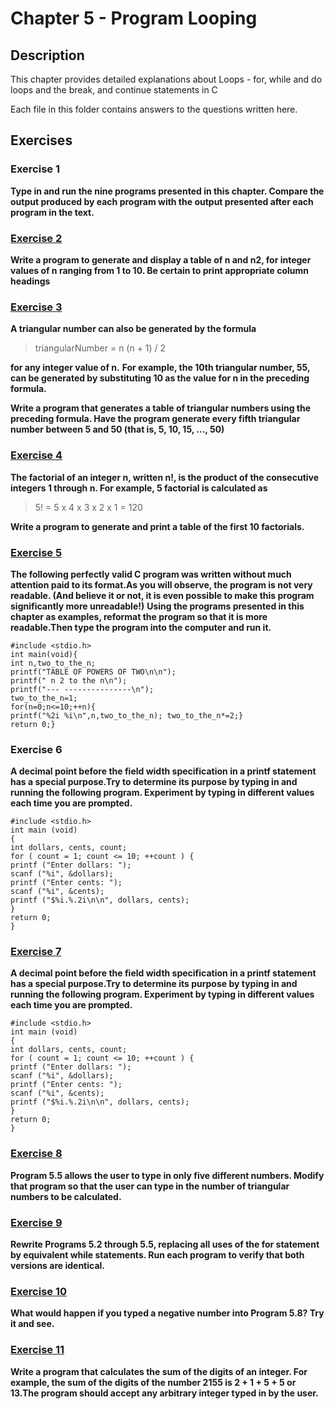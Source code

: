 # Chapter 5 - Program Looping

## Description
This chapter provides detailed explanations about Loops - for, while and do loops and the break, and continue statements in C

Each file in this folder contains answers to the questions written here.

## Exercises


### Exercise 1

**Type in and run the nine programs presented in this chapter. Compare the output produced by each program with the output presented after each program in the text.**



### [Exercise 2](./exercise_2.c)

**Write a program to generate and display a table of n and n2, for integer values of n ranging from 1 to 10. Be certain to print appropriate column headings**



### [Exercise 3](./exercise_3.c)

**A triangular number can also be generated by the formula**
> triangularNumber = n (n + 1) / 2

**for any integer value of n.**
**For example, the 10th triangular number, 55, can be generated by substituting 10 as the value for n in the preceding formula.**

**Write a program that generates a table of triangular numbers using the preceding formula. Have the program generate every fifth triangular number between 5 and 50 (that is, 5, 10, 15, ..., 50)**



### [Exercise 4](./exercise_4.c)

**The factorial of an integer n, written n!, is the product of the consecutive integers 1 through n. For example, 5 factorial is calculated as**
> 5! = 5 x 4 x 3 x 2 x 1 = 120

**Write a program to generate and print a table of the first 10 factorials.**



### [Exercise 5](./exercise_5.c)

**The following perfectly valid C program was written without much attention paid to its format.As you will observe, the program is not very readable. (And believe it or not, it is even possible to make this program significantly more unreadable!)**
**Using the programs presented in this chapter as examples, reformat the program so that it is more readable.Then type the program into the computer and run it.**

```
#include <stdio.h>
int main(void){
int n,two_to_the_n;
printf("TABLE OF POWERS OF TWO\n\n");
printf(" n 2 to the n\n");
printf("--- ---------------\n");
two_to_the_n=1;
for(n=0;n<=10;++n){
printf("%2i %i\n",n,two_to_the_n); two_to_the_n*=2;}
return 0;}
```


### Exercise 6
**A decimal point before the field width specification in a printf statement has a special purpose.Try to determine its purpose by typing in and running the following program. Experiment by typing in different values each time you are prompted.**

```
#include <stdio.h>
int main (void)
{
int dollars, cents, count;
for ( count = 1; count <= 10; ++count ) {
printf ("Enter dollars: ");
scanf ("%i", &dollars);
printf ("Enter cents: ");
scanf ("%i", &cents);
printf ("$%i.%.2i\n\n", dollars, cents);
}
return 0;
}
```



### [Exercise 7](./exercise_7.c)

**A decimal point before the field width specification in a printf statement has a special purpose.Try to determine its purpose by typing in and running the following program. Experiment by typing in different values each time you are prompted.**

```
#include <stdio.h>
int main (void)
{
int dollars, cents, count;
for ( count = 1; count <= 10; ++count ) {
printf ("Enter dollars: ");
scanf ("%i", &dollars);
printf ("Enter cents: ");
scanf ("%i", &cents);
printf ("$%i.%.2i\n\n", dollars, cents);
}
return 0;
}
```



### [Exercise 8](./exercise_8.c)

**Program 5.5 allows the user to type in only five different numbers. Modify that program so that the user can type in the number of triangular numbers to be calculated.**



### [Exercise 9](./exercise_9)

**Rewrite Programs 5.2 through 5.5, replacing all uses of the for statement by equivalent while statements. Run each program to verify that both versions are identical.**



### [Exercise 10](./exercise_10.c)
**What would happen if you typed a negative number into Program 5.8? Try it and see.**



### [Exercise 11](./exercise_11.c)

**Write a program that calculates the sum of the digits of an integer. For example, the sum of the digits of the number 2155 is 2 + 1 + 5 + 5 or 13.The program should accept any arbitrary integer typed in by the user.**
